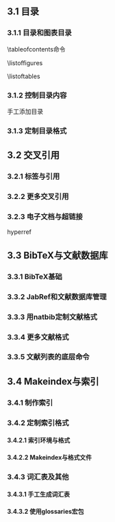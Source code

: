 ## 3.1 目录
### 3.1.1 目录和图表目录
\tableofcontents命令

\listoffigures

\listoftables

### 3.1.2 控制目录内容
手工添加目录

### 3.1.3 定制目录格式
## 3.2 交叉引用
### 3.2.1 标签与引用
### 3.2.2 更多交叉引用
### 3.2.3 电子文档与超链接
hyperref

## 3.3 BibTeX与文献数据库
### 3.3.1 BibTeX基础
### 3.3.2 JabRef和文献数据库管理
### 3.3.3 用natbib定制文献格式
### 3.3.4 更多文献格式
### 3.3.5 文献列表的底层命令

## 3.4 Makeindex与索引
### 3.4.1 制作索引
### 3.4.2 定制索引格式
#### 3.4.2.1 索引环境与格式
#### 3.4.2.2 Makeindex与格式文件
### 3.4.3 词汇表及其他
#### 3.4.3.1 手工生成词汇表
#### 3.4.3.2 使用glossaries宏包

